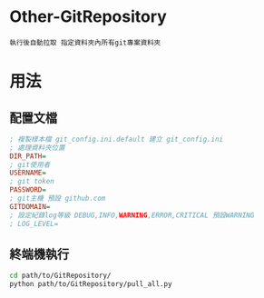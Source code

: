 # Other-GitRepository

```
執行後自動拉取 指定資料夾內所有git專案資料夾
```

# 用法

## 配置文檔

```ini
; 複製樣本檔 git_config.ini.default 建立 git_config.ini
; 處理資料夾位置
DIR_PATH=
; git使用者
USERNAME=
; git token
PASSWORD=
; git主機 預設 github.com
GITDOMAIN=
; 設定紀錄log等級 DEBUG,INFO,WARNING,ERROR,CRITICAL 預設WARNING
; LOG_LEVEL=
```

## 終端機執行

```bash
cd path/to/GitRepository/
python path/to/GitRepository/pull_all.py
```
